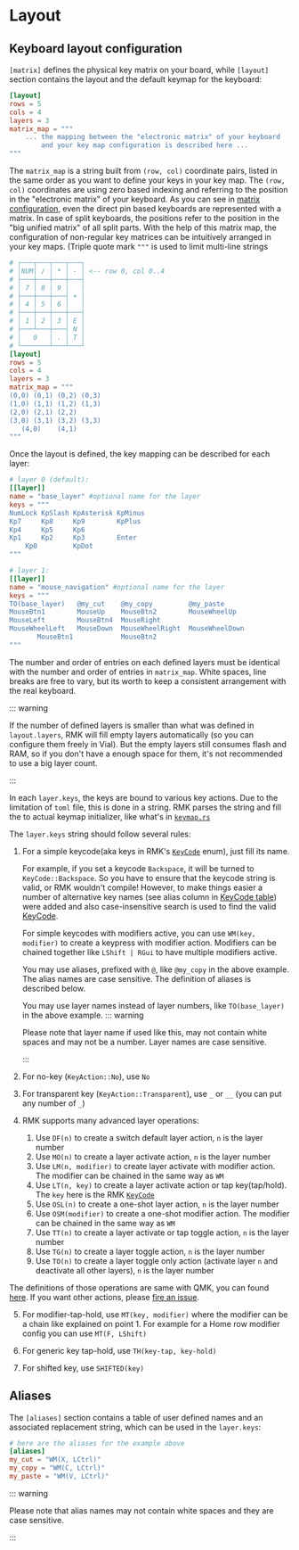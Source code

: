 # Layout

## Keyboard layout configuration

`[matrix]` defines the physical key matrix on your board, while `[layout]` section contains the layout and the default keymap for the keyboard:

```toml
[layout]
rows = 5
cols = 4
layers = 3
matrix_map = """
    ... the mapping between the "electronic matrix" of your keyboard
        and your key map configuration is described here ...
"""
```

The `matrix_map` is a string built from `(row, col)` coordinate pairs, listed in the same order as you want to define your keys in your key map. The `(row, col)` coordinates are using zero based indexing and referring to the position in the "electronic matrix" of your keyboard. As you can see in [matrix configuration](./keyboard_matrix#matrix), even the direct pin based keyboards are represented with a matrix. In case of split keyboards, the positions refer to the position in the "big unified matrix" of all split parts. With the help of this matrix map, the configuration of non-regular key matrices can be intuitively arranged in your key maps. (Triple quote mark `"""` is used to limit multi-line strings

```toml
# ┌───┬───┬───┬───┐
# │NUM│ / │ * │ - │ <-- row 0, col 0..4
# ├───┼───┼───┼───┤
# │ 7 │ 8 │ 9 │   │
# ├───┼───┼───┤ + │
# │ 4 │ 5 │ 6 │   │
# ├───┼───┼───┼───┤
# │ 1 │ 2 │ 3 │ E │
# ├───┴───┼───┤ N │
# │   0   │ . │ T │
# └───────┴───┴───┘
[layout]
rows = 5
cols = 4
layers = 3
matrix_map = """
(0,0) (0,1) (0,2) (0,3)
(1,0) (1,1) (1,2) (1,3)
(2,0) (2,1) (2,2)
(3,0) (3,1) (3,2) (3,3)
   (4,0)    (4,1)
"""
```

Once the layout is defined, the key mapping can be described for each layer:

```toml
# layer 0 (default):
[[layer]]
name = "base_layer" #optional name for the layer
keys = """
NumLock KpSlash KpAsterisk KpMinus
Kp7     Kp8     Kp9        KpPlus
Kp4     Kp5     Kp6
Kp1     Kp2     Kp3        Enter
    Kp0         KpDot
"""

# layer 1:
[[layer]]
name = "mouse_navigation" #optional name for the layer
keys = """
TO(base_layer)   @my_cut    @my_copy         @my_paste
MouseBtn1        MouseUp    MouseBtn2        MouseWheelUp
MouseLeft        MouseBtn4  MouseRight
MouseWheelLeft   MouseDown  MouseWheelRight  MouseWheelDown
       MouseBtn1            MouseBtn2
"""
```

The number and order of entries on each defined layers must be identical with the number and order of entries in `matrix_map`. White spaces, line breaks are free to vary, but its worth to keep a consistent arrangement with the real keyboard.

::: warning

If the number of defined layers is smaller than what was defined in `layout.layers`, RMK will fill empty layers automatically (so you can configure them freely in Vial). But the empty layers still consumes flash and RAM, so if you don't have a enough space for them, it's not recommended to use a big layer count.

:::

In each `layer.keys`, the keys are bound to various key actions. Due to the limitation of `toml` file, this is done in a string. RMK parses the string and fill the to actual keymap initializer, like what's in [`keymap.rs`](https://github.com/HaoboGu/rmk/tree/main/examples/use_rust/rp2040/src/keymap.rs)

The `layer.keys` string should follow several rules:

1. For a simple keycode(aka keys in RMK's [`KeyCode`](https://docs.rs/rmk/latest/rmk/keycode/enum.KeyCode.html) enum), just fill its name.

   For example, if you set a keycode `Backspace`, it will be turned to `KeyCode::Backspace`. So you have to ensure that the keycode string is valid, or RMK wouldn't compile! However, to make things easier a number of alternative key names (see alias column in [KeyCode table](../keymap/keycodes)) were added and also case-insensitive search is used to find the valid [KeyCode](https://docs.rs/rmk/latest/rmk/keycode/enum.KeyCode.html).

   For simple keycodes with modifiers active, you can use `WM(key, modifier)` to create a keypress with modifier action. Modifiers can be chained together like `LShift | RGui` to have multiple modifiers active.

   You may use aliases, prefixed with `@`, like `@my_copy` in the above example. The alias names are case sensitive. The definition of aliases is described below.

   You may use layer names instead of layer numbers, like `TO(base_layer)` in the above example.
   ::: warning

   Please note that layer name if used like this, may not contain white spaces and may not be a number. Layer names are case sensitive.

   :::

2. For no-key (`KeyAction::No`), use `No`

3. For transparent key (`KeyAction::Transparent`), use `_` or `__` (you can put any number of `_`)

4. RMK supports many advanced layer operations:
   1. Use `DF(n)` to create a switch default layer action, `n` is the layer number
   2. Use `MO(n)` to create a layer activate action, `n` is the layer number
   3. Use `LM(n, modifier)` to create layer activate with modifier action. The modifier can be chained in the same way as `WM`
   4. Use `LT(n, key)` to create a layer activate action or tap key(tap/hold). The `key` here is the RMK [`KeyCode`](https://docs.rs/rmk/latest/rmk/keycode/enum.KeyCode.html)
   5. Use `OSL(n)` to create a one-shot layer action, `n` is the layer number
   6. Use `OSM(modifier)` to create a one-shot modifier action. The modifier can be chained in the same way as `WM`
   7. Use `TT(n)` to create a layer activate or tap toggle action, `n` is the layer number
   8. Use `TG(n)` to create a layer toggle action, `n` is the layer number
   9. Use `TO(n)` to create a layer toggle only action (activate layer `n` and deactivate all other layers), `n` is the layer number

The definitions of those operations are same with QMK, you can found [here](https://docs.qmk.fm/#/feature_layers). If you want other actions, please [fire an issue](https://github.com/HaoboGu/rmk/issues/new).

5. For modifier-tap-hold, use `MT(key, modifier)` where the modifier can be a chain like explained on point 1. For example for a Home row modifier config you can use `MT(F, LShift)`

6. For generic key tap-hold, use `TH(key-tap, key-hold)`

7. For shifted key, use `SHIFTED(key)`

## Aliases

The `[aliases]` section contains a table of user defined names and an associated replacement string, which can be used in the `layer.keys`:

```toml
# here are the aliases for the example above
[aliases]
my_cut = "WM(X, LCtrl)"
my_copy = "WM(C, LCtrl)"
my_paste = "WM(V, LCtrl)"
```

::: warning

Please note that alias names may not contain white spaces and they are case sensitive.

:::
